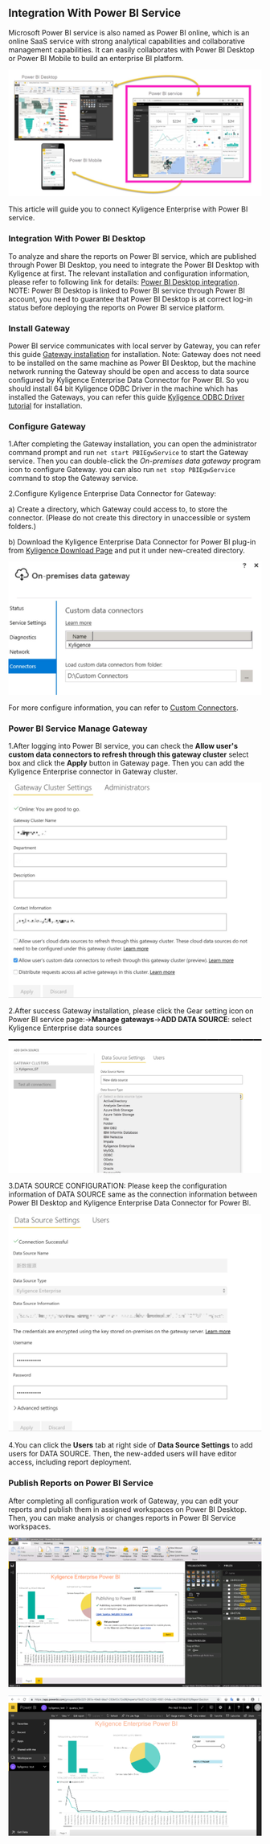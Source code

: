 ## Integration With Power BI Service

Microsoft Power BI service is also named as Power BI online, which is an online SaaS service with strong analytical capabilities and collaborative management capabilities. It can easily collaborates with Power BI Desktop or Power BI Mobile to build an enterprise BI platform.

![Power BI Desktop,Microsoft Power BI Service,Microsoft Power BI Mobile relationship](images/powerbi/Picture_PBI_SERVIECE_07.png)

This article will guide you to connect Kyligence Enterprise with Power BI service.


### Integration With Power BI Desktop

To analyze and share the reports on Power BI service, which are published through Power BI Desktop, you need to integrate the Power BI Desktop with Kyligence at first. The relevant installation and configuration information, please refer to following link for details: [Power BI Desktop integration](powerbi_desktop.en.md). NOTE: Power BI Desktop is linked to Power BI service through Power BI account, you need to guarantee that Power BI Desktop is at correct log-in status before deploying the reports on Power BI service platform. 

### Install Gateway

Power BI service communicates with local server by Gateway, you can refer this guide [Gateway installation](https://docs.microsoft.com/en-us/power-bi/service-gateway-install) for installation. Note: Gateway does not need to be installed on the same machine as Power BI Desktop, but the machine network running the Gateway should be open and access to data source configured by Kyligence Enterprise Data Connector for Power BI. So you should install 64 bit Kyligence ODBC Driver in the machine which has installed the Gateways, you can refer this guide [Kyligence ODBC Driver tutorial](../driver/kyligence_odbc.en.md) for installation.

### Configure Gateway

1.After completing the Gateway installation, you can open the administrator command prompt and run ```net start PBIEgwService``` to start the Gateway service. Then you can double-click the *On-premises data gateway* program icon       to configure Gateway. you can also run ```net stop PBIEgwService``` command to stop the Gateway service.

2.Configure Kyligence Enterprise Data Connector for Gateway:

a) Create a directory, which Gateway could access to, to store the connector. (Please do not create this directory in unaccessible or system folders.) 

b) Download the Kyligence Enterprise Data Connector for Power BI plug-in from [Kyligence Download Page](http://download.kyligence.io/#/products) and put it under new-created directory. 

![Custom data connectors](images/powerbi/Picture_PBI_SERVIECE_01.png)

For more configure information, you can refer to [Custom Connectors](https://docs.microsoft.com/en-us/power-bi/service-gateway-custom-connectors).

### Power BI Service Manage Gateway

1.After logging into Power BI service, you can check the **Allow user's custom data connectors to refresh through this gateway cluster** select box and click the **Apply** button in Gateway page. Then you can add the Kyligence Enterprise connector in Gateway cluster.

![allow the custom data connector](images/powerbi/Picture_PBI_SERVIECE_08.png)

2.After success Gateway installation, please click the Gear setting icon on Power BI service page:->**Manage gateways**->**ADD DATA SOURCE**: select Kyligence Enterprise data sources

![Add Data Source](images/powerbi/Picture_PBI_SERVIECE_03.png)

3.DATA SOURCE CONFIGURATION: Please keep the configuration information of DATA SOURCE same as the connection information between Power BI Desktop and Kyligence Enterprise Data Connector for Power BI.

![Configure Data Source](images/powerbi/Picture_PBI_SERVIECE_04.png)

4.You can click the **Users** tab at right side of **Data Source Settings** to add users for DATA SOURCE. Then, the new-added users will have editor access, including report deployment.

### Publish Reports on Power BI Service

After completing all configuration work of Gateway, you can edit your reports and publish them in assigned workspaces on Power BI Desktop. Then, you can make analysis or changes reports in Power BI Service workspaces.

![Publish Reports](images/powerbi/Picture_PBI_SERVIECE_05.png)

![Publish Reports](images/powerbi/Picture_PBI_SERVIECE_06.png)
